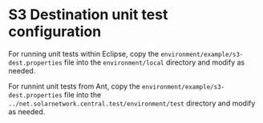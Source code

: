 # S3 Destination unit test configuration

For running unit tests within Eclipse, copy the `environment/example/s3-dest.properties` file
into the `environment/local` directory and modify as needed.

For runnint unit tests from Ant, copy the `environment/example/s3-dest.properties` file into
the `../net.solarnetwork.central.test/environment/test` directory and modify as
needed.
